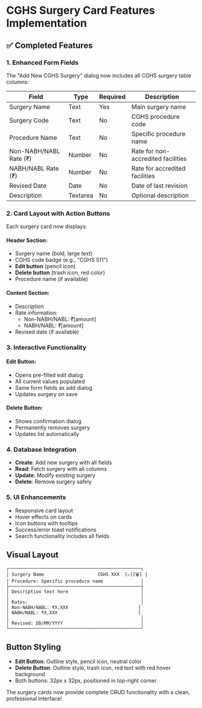 # CGHS Surgery Card Features Implementation

## ✅ **Completed Features**

### **1. Enhanced Form Fields**
The "Add New CGHS Surgery" dialog now includes all CGHS surgery table columns:

| Field | Type | Required | Description |
|-------|------|----------|-------------|
| Surgery Name | Text | Yes | Main surgery name |
| Surgery Code | Text | No | CGHS procedure code |
| Procedure Name | Text | No | Specific procedure name |
| Non-NABH/NABL Rate (₹) | Number | No | Rate for non-accredited facilities |
| NABH/NABL Rate (₹) | Number | No | Rate for accredited facilities |
| Revised Date | Date | No | Date of last revision |
| Description | Textarea | No | Optional description |

### **2. Card Layout with Action Buttons**
Each surgery card now displays:

#### **Header Section:**
- Surgery name (bold, large text)
- CGHS code badge (e.g., "CGHS 511")
- **Edit button** (pencil icon)
- **Delete button** (trash icon, red color)
- Procedure name (if available)

#### **Content Section:**
- Description
- Rate information:
  - Non-NABH/NABL: ₹[amount]
  - NABH/NABL: ₹[amount]
- Revised date (if available)

### **3. Interactive Functionality**

#### **Edit Button:**
- Opens pre-filled edit dialog
- All current values populated
- Same form fields as add dialog
- Updates surgery on save

#### **Delete Button:**
- Shows confirmation dialog
- Permanently removes surgery
- Updates list automatically

### **4. Database Integration**
- **Create**: Add new surgery with all fields
- **Read**: Fetch surgery with all columns
- **Update**: Modify existing surgery
- **Delete**: Remove surgery safely

### **5. UI Enhancements**
- Responsive card layout
- Hover effects on cards
- Icon buttons with tooltips
- Success/error toast notifications
- Search functionality includes all fields

## **Visual Layout**

```
┌─────────────────────────────────────────────────┐
│ Surgery Name                    CGHS XXX  [✏][🗑] │
│ Procedure: Specific procedure name              │
├─────────────────────────────────────────────────┤
│ Description text here                           │
│                                                 │
│ Rates:                                          │
│ Non-NABH/NABL: ₹X,XXX                          │
│ NABH/NABL: ₹X,XXX                              │
│                                                 │
│ Revised: DD/MM/YYYY                             │
└─────────────────────────────────────────────────┘
```

## **Button Styling**
- **Edit Button**: Outline style, pencil icon, neutral color
- **Delete Button**: Outline style, trash icon, red text with red hover background
- Both buttons: 32px x 32px, positioned in top-right corner

The surgery cards now provide complete CRUD functionality with a clean, professional interface!